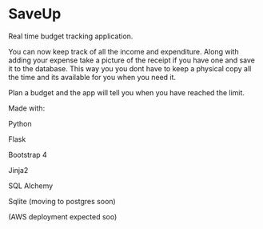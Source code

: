 # SaveUp
Real time budget tracking application. 

You can now keep track of all the income and expenditure. Along with adding your expense take a picture of the receipt if you have one and save it to the database. This way you you dont have to keep a physical copy all the time and its available for you when you need it. 

Plan a budget and the app will tell you when you have reached the limit.

Made with:

Python

Flask

Bootstrap 4

Jinja2

SQL Alchemy

Sqlite (moving to postgres soon)

(AWS deployment expected soo)
